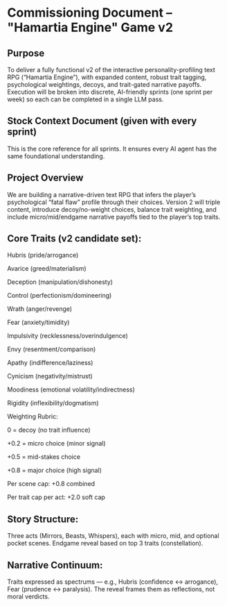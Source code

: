 # Commissioning Document – "Hamartia Engine" Game v2
## Purpose
To deliver a fully functional v2 of the interactive personality-profiling text RPG (“Hamartia Engine”), with expanded content, robust trait tagging, psychological weightings, decoys, and trait-gated narrative payoffs.
Execution will be broken into discrete, AI-friendly sprints (one sprint per week) so each can be completed in a single LLM pass.

## Stock Context Document (given with every sprint)
This is the core reference for all sprints.
It ensures every AI agent has the same foundational understanding.

## Project Overview
We are building a narrative-driven text RPG that infers the player’s psychological “fatal flaw” profile through their choices.
Version 2 will triple content, introduce decoy/no-weight choices, balance trait weighting, and include micro/mid/endgame narrative payoffs tied to the player’s top traits.

## Core Traits (v2 candidate set):

Hubris (pride/arrogance)

Avarice (greed/materialism)

Deception (manipulation/dishonesty)

Control (perfectionism/domineering)

Wrath (anger/revenge)

Fear (anxiety/timidity)

Impulsivity (recklessness/overindulgence)

Envy (resentment/comparison)

Apathy (indifference/laziness)

Cynicism (negativity/mistrust)

Moodiness (emotional volatility/indirectness)

Rigidity (inflexibility/dogmatism)

Weighting Rubric:

0 = decoy (no trait influence)

+0.2 = micro choice (minor signal)

+0.5 = mid-stakes choice

+0.8 = major choice (high signal)

Per scene cap: +0.8 combined

Per trait cap per act: +2.0 soft cap

## Story Structure:
Three acts (Mirrors, Beasts, Whispers), each with micro, mid, and optional pocket scenes. Endgame reveal based on top 3 traits (constellation).

## Narrative Continuum:
Traits expressed as spectrums — e.g., Hubris (confidence ↔ arrogance), Fear (prudence ↔ paralysis). The reveal frames them as reflections, not moral verdicts.